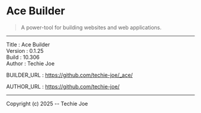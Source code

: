 # Ace Builder
> A power-tool for building websites and web applications.
------------------------------------------------------------------

Title    : Ace Builder  
Version  : 0.1.25  
Build    : 10.306  
Author   : Techie Joe  

BUILDER_URL  : https://github.com/techie-joe/_ace/  

AUTHOR_URL   : https://github.com/techie-joe/  

------------------------------------------------------------------

Copyright (c) 2025 -- Techie Joe
